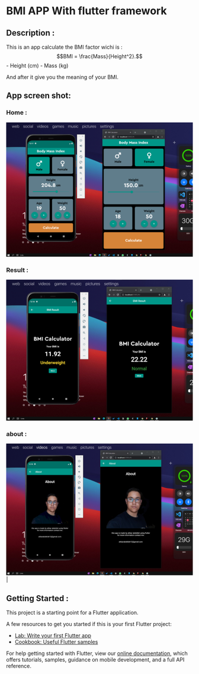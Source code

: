 # BMI APP With flutter framework
## Description :
This is an app calculate the BMI factor wichi is :
$$BMI = \frac{Mass}{Height^2}.$$
    - Height  (cm)
    - Mass    (kg) 
</br>

And after it give you the meaning of your BMI.
## App screen shot:
### Home :
![img](https://github.com/ahbarabdellah/BMI-APP/blob/main/images/homepage.png?raw=true) 
### Result :
![img](https://github.com/ahbarabdellah/BMI-APP/blob/main/images/result.png?raw=true)
### about :
![img](https://github.com/ahbarabdellah/BMI-APP/blob/main/images/about.png?raw=true)|




## Getting Started :

This project is a starting point for a Flutter application.

A few resources to get you started if this is your first Flutter project:

- [Lab: Write your first Flutter app](https://flutter.dev/docs/get-started/codelab)
- [Cookbook: Useful Flutter samples](https://flutter.dev/docs/cookbook)

For help getting started with Flutter, view our
[online documentation](https://flutter.dev/docs), which offers tutorials,
samples, guidance on mobile development, and a full API reference.
